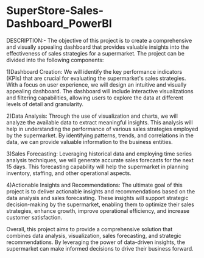# SuperStore-Sales-Dashboard_PowerBI

DESCRIPTION:-
The objective of this project is to create a comprehensive and visually appealing dashboard that provides valuable insights into the effectiveness of sales strategies for a supermarket. The project can be divided into the following components:

1)Dashboard Creation: We will identify the key performance indicators (KPIs) that are crucial for evaluating the supermarket's sales strategies. With a focus on user experience, we will design an intuitive and visually appealing dashboard. The dashboard will include interactive visualizations and filtering capabilities, allowing users to explore the data at different levels of detail and granularity.

2)Data Analysis: Through the use of visualization and charts, we will analyze the available data to extract meaningful insights. This analysis will help in understanding the performance of various sales strategies employed by the supermarket. By identifying patterns, trends, and correlations in the data, we can provide valuable information to the business entities.

3)Sales Forecasting: Leveraging historical data and employing time series analysis techniques, we will generate accurate sales forecasts for the next 15 days. This forecasting capability will help the supermarket in planning inventory, staffing, and other operational aspects.

4)Actionable Insights and Recommendations: The ultimate goal of this project is to deliver actionable insights and recommendations based on the data analysis and sales forecasting. These insights will support strategic decision-making by the supermarket, enabling them to optimize their sales strategies, enhance growth, improve operational efficiency, and increase customer satisfaction.

Overall, this project aims to provide a comprehensive solution that combines data analysis, visualization, sales forecasting, and strategic recommendations. By leveraging the power of data-driven insights, the supermarket can make informed decisions to drive their business forward.
